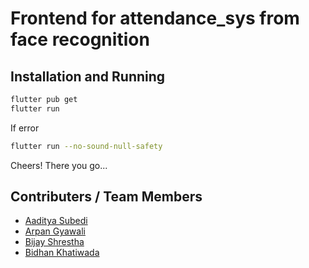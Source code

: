 # Frontend for attendance_sys from face recognition

## Installation and Running

```bash
flutter pub get
flutter run

```
If error
```bash
flutter run --no-sound-null-safety
```
Cheers! There you go...
## Contributers / Team Members

- [Aaditya Subedi](https://github.com/AadityaSubedi)
- [Arpan Gyawali](https://github.com/ArpanGyawali)
- [Bijay Shrestha](https://github.com/Hakudon)
- [Bidhan Khatiwada](https://github.com/Bidhan123)


